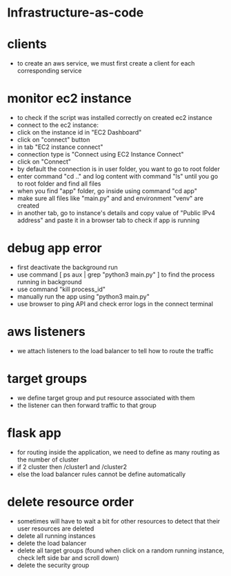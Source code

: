 # Infrastructure-as-code

# clients
- to create an aws service, we must first create a client for each corresponding service

# monitor ec2 instance
- to check if the script was installed correctly on created ec2 instance
- connect to the ec2 instance:
- click on the instance id in "EC2 Dashboard"
- click on "connect" button
- in tab "EC2 instance connect"
- connection type is "Connect using EC2 Instance Connect"
- click on "Connect"
- by default the connection is in user folder, you want to go to root folder
- enter command "cd .." and log content with command "ls" until you go to root folder and find all files
- when you find "app" folder, go inside using command "cd app"
- make sure all files like "main.py" and and environment "venv" are created
- in another tab, go to instance's details and copy value of "Public IPv4 address" and paste it in a browser tab to check if app is running

# debug app error
- first deactivate the background run 
- use command [ ps aux | grep "python3 main.py" ] to find the process running in background
- use command "kill process_id"
- manually run the app using "python3 main.py"
- use browser to ping API and check error logs in the connect terminal

# aws listeners
- we attach listeners to the load balancer to tell how to route the traffic

# target groups
- we define target group and put resource associated with them
- the listener can then forward traffic to that group

# flask app
- for routing inside the application, we need to define as many routing as the number of cluster
- if 2 cluster then /cluster1 and /cluster2
- else the load balancer rules cannot be define automatically

# delete resource order
- sometimes will have to wait a bit for other resources to detect that their user resources are deleted
- delete all running instances
- delete the load balancer
- delete all target groups (found when click on a random running instance, check left side bar and scroll down)
- delete the security group



